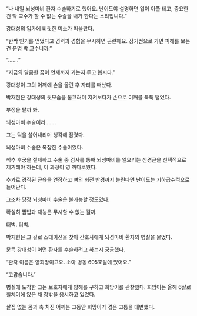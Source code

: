 “나 내일 뇌성마비 환자 수술하기로 했어요. 난이도야 설명하면 입이 아플 테고, 중요한 건 박 교수가 할 수 없는 수술을 내가 한다는 소리입니다.”

강대성의 입가에 비릿한 미소가 떠올랐다.

“반짝 인기를 얻었다고 경력과 경험을 무시하면 곤란해요. 장기전으로 가면 피해를 보는 건 분명 박 교수니까.”

“…….”

“지금의 달콤한 꿈이 언제까지 가는지 두고 봅시다.”

강대성이 그의 어깨에 손을 올린 후 자리를 떠났다.

박재현은 강대성의 뒷모습을 물끄러미 지켜보다가 손으로 어깨를 툭툭 털었다.

부정을 탈까 봐.

뇌성마비 수술이라…….

그는 턱을 쓸어내리며 생각에 잠겼다.

뇌성마비 수술은 복잡한 수술이었다.

척추 후궁을 절제하고 수술 중 검사를 통해 뇌성마비를 일으키는 신경근을 선택적으로 제거해야 하는데, 이 과정이 영 까다로웠다.

추가로 경직된 근육을 연장하고 뼈의 회전 반경까지 늘린다면 난이도는 기하급수적으로 늘어난다.

그조차 당장 뇌성마비 수술은 불가능할 정도였다.

확실히 짬밥과 재능은 무시할 수 없는 걸까.

터벅. 터벅.

박재현은 그 길로 스테이션을 찾아 간호사에게 뇌성마비 환자의 병실을 물었다.

문득 강대성이 어떤 환자를 수술하려고 하는지 궁금했다.

“환자 이름은 양희망이고요. 소아 병동 605호실에 있어요.”

“고맙습니다.”

병실에 도착한 그는 보호자에게 양해를 구하고 희망이를 관찰했다. 희망이는 올해 6살로 휠체어에 앉은 채 창밖을 응시하고 있었다.

살집 없는 몸과 축 처진 어깨는 그동안 희망이가 겪은 고통을 대변했다.